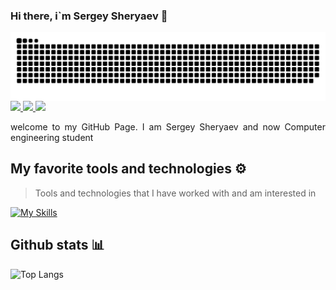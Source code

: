 ### Hi there, i`m Sergey Sheryaev 👋

<img data-target="animated-image.replacedImage" alt="dino.gif" class="AnimatedImagePlayer-animatedImage" src="https://raw.githubusercontent.com/Platane/snk/output/github-contribution-grid-snake.svg" style="display: block; opacity: 1;">

<div align="justify">
<a href="https://t.me/Herokiri">
<img src="https://img.shields.io/badge/telegram-2CA5E0?style=for-the-badge&logo=telegram&logoColor=white">
</a>
<a href="https://www.codewars.com/users/herokiri">
<img src="https://img.shields.io/badge/Codewars-B1361E?style=for-the-badge&logo=Codewars&logoColor=white">
</a>
<a href="https://leetcode.com/herokiri/">
<img src="https://img.shields.io/badge/-LeetCode-FFA116?style=for-the-badge&logo=LeetCode&logoColor=black">
</a>

</div>
<p></p>
<p align="justify">
welcome to my GitHub Page. I am Sergey Sheryaev and now Computer engineering student
  
</p>

## My favorite tools and technologies ⚙️

> Tools and technologies that I have worked with and am interested in

[![My Skills](https://skillicons.dev/icons?i=js,ts,nodejs,react,redux,git,html,css,nestjs,webpack,postman&perline=6)](https://skillicons.dev)


## Github stats 📊

![Top Langs](https://github-readme-stats.vercel.app/api/top-langs/?username=herokiri&layout=compact)


